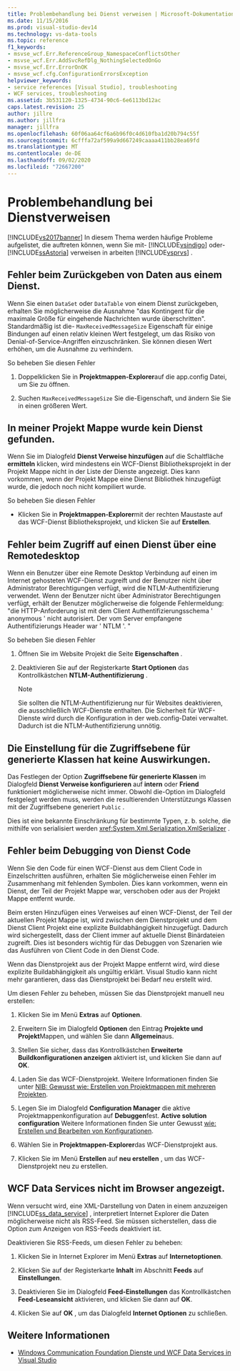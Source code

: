 ```yaml
---
title: Problembehandlung bei Dienst verweisen | Microsoft-Dokumentation
ms.date: 11/15/2016
ms.prod: visual-studio-dev14
ms.technology: vs-data-tools
ms.topic: reference
f1_keywords:
- msvse_wcf.Err.ReferenceGroup_NamespaceConflictsOther
- msvse_wcf.Err.AddSvcRefDlg_NothingSelectedOnGo
- msvse_wcf.Err.ErrorOnOK
- msvse_wcf.cfg.ConfigurationErrorsException
helpviewer_keywords:
- service references [Visual Studio], troubleshooting
- WCF services, troubleshooting
ms.assetid: 3b531120-1325-4734-90c6-6e6113bd12ac
caps.latest.revision: 25
author: jillre
ms.author: jillfra
manager: jillfra
ms.openlocfilehash: 60f06aa64cf6a6b96f0c4d610fba1d20b794c55f
ms.sourcegitcommit: 6cfffa72af599a9d667249caaaa411bb28ea69fd
ms.translationtype: MT
ms.contentlocale: de-DE
ms.lasthandoff: 09/02/2020
ms.locfileid: "72667200"
---
```

# <a name="troubleshooting-service-references"></a>Problembehandlung bei Dienstverweisen
[!INCLUDE[vs2017banner](../includes/vs2017banner.md)]
In diesem Thema werden häufige Probleme aufgelistet, die auftreten können, wenn Sie mit- [!INCLUDE[vsindigo](../includes/vsindigo-md.md)] oder- [!INCLUDE[ssAstoria](../includes/ssastoria-md.md)] verweisen in arbeiten [!INCLUDE[vsprvs](../includes/vsprvs-md.md)] .

## <a name="error-returning-data-from-a-service"></a>Fehler beim Zurückgeben von Daten aus einem Dienst.
 Wenn Sie einen `DataSet` oder `DataTable` von einem Dienst zurückgeben, erhalten Sie möglicherweise die Ausnahme "das Kontingent für die maximale Größe für eingehende Nachrichten wurde überschritten". Standardmäßig ist die- `MaxReceivedMessageSize` Eigenschaft für einige Bindungen auf einen relativ kleinen Wert festgelegt, um das Risiko von Denial-of-Service-Angriffen einzuschränken. Sie können diesen Wert erhöhen, um die Ausnahme zu verhindern.

 So beheben Sie diesen Fehler

1. Doppelklicken Sie in **Projektmappen-Explorer**auf die app.config Datei, um Sie zu öffnen.

2. Suchen `MaxReceivedMessageSize` Sie die-Eigenschaft, und ändern Sie Sie in einen größeren Wert.

## <a name="cannot-find-a-service-in-my-solution"></a>In meiner Projekt Mappe wurde kein Dienst gefunden.
 Wenn Sie im Dialogfeld **Dienst Verweise hinzufügen** auf die Schaltfläche **ermitteln** klicken, wird mindestens ein WCF-Dienst Bibliotheksprojekt in der Projekt Mappe nicht in der Liste der Dienste angezeigt. Dies kann vorkommen, wenn der Projekt Mappe eine Dienst Bibliothek hinzugefügt wurde, die jedoch noch nicht kompiliert wurde.

 So beheben Sie diesen Fehler

- Klicken Sie in **Projektmappen-Explorer**mit der rechten Maustaste auf das WCF-Dienst Bibliotheksprojekt, und klicken Sie auf **Erstellen**.

## <a name="error-accessing-a-service-over-a-remote-desktop"></a>Fehler beim Zugriff auf einen Dienst über eine Remotedesktop
 Wenn ein Benutzer über eine Remote Desktop Verbindung auf einen im Internet gehosteten WCF-Dienst zugreift und der Benutzer nicht über Administrator Berechtigungen verfügt, wird die NTLM-Authentifizierung verwendet. Wenn der Benutzer nicht über Administrator Berechtigungen verfügt, erhält der Benutzer möglicherweise die folgende Fehlermeldung: "die HTTP-Anforderung ist mit dem Client Authentifizierungsschema ' anonymous ' nicht autorisiert. Der vom Server empfangene Authentifizierungs Header war ' NTLM '. "

 So beheben Sie diesen Fehler

1. Öffnen Sie im Website Projekt die Seite **Eigenschaften** .

2. Deaktivieren Sie auf der Registerkarte **Start Optionen** das Kontrollkästchen **NTLM-Authentifizierung** .

    > [!NOTE]
    > Sie sollten die NTLM-Authentifizierung nur für Websites deaktivieren, die ausschließlich WCF-Dienste enthalten. Die Sicherheit für WCF-Dienste wird durch die Konfiguration in der web.config-Datei verwaltet. Dadurch ist die NTLM-Authentifizierung unnötig.

## <a name="access-level-for-generated-classes-setting-has-no-effect"></a>Die Einstellung für die Zugriffsebene für generierte Klassen hat keine Auswirkungen.
 Das Festlegen der Option **Zugriffsebene für generierte Klassen** im Dialogfeld **Dienst Verweise konfigurieren** auf **intern** oder **Friend** funktioniert möglicherweise nicht immer. Obwohl die-Option im Dialogfeld festgelegt werden muss, werden die resultierenden Unterstützungs Klassen mit der Zugriffsebene generiert `Public` .

 Dies ist eine bekannte Einschränkung für bestimmte Typen, z. b. solche, die mithilfe von serialisiert werden <xref:System.Xml.Serialization.XmlSerializer> .

## <a name="error-debugging-service-code"></a>Fehler beim Debugging von Dienst Code
 Wenn Sie den Code für einen WCF-Dienst aus dem Client Code in Einzelschritten ausführen, erhalten Sie möglicherweise einen Fehler im Zusammenhang mit fehlenden Symbolen. Dies kann vorkommen, wenn ein Dienst, der Teil der Projekt Mappe war, verschoben oder aus der Projekt Mappe entfernt wurde.

 Beim ersten Hinzufügen eines Verweises auf einen WCF-Dienst, der Teil der aktuellen Projekt Mappe ist, wird zwischen dem Dienstprojekt und dem Dienst Client Projekt eine explizite Buildabhängigkeit hinzugefügt. Dadurch wird sichergestellt, dass der Client immer auf aktuelle Dienst Binärdateien zugreift. Dies ist besonders wichtig für das Debuggen von Szenarien wie das Ausführen von Client Code in den Dienst Code.

 Wenn das Dienstprojekt aus der Projekt Mappe entfernt wird, wird diese explizite Buildabhängigkeit als ungültig erklärt. Visual Studio kann nicht mehr garantieren, dass das Dienstprojekt bei Bedarf neu erstellt wird.

 Um diesen Fehler zu beheben, müssen Sie das Dienstprojekt manuell neu erstellen:

1. Klicken Sie im Menü **Extras** auf **Optionen**.

2. Erweitern Sie im Dialogfeld **Optionen** den Eintrag **Projekte und Projekt**Mappen, und wählen Sie dann **Allgemein**aus.

3. Stellen Sie sicher, dass das Kontrollkästchen **Erweiterte Buildkonfigurationen anzeigen** aktiviert ist, und klicken Sie dann auf **OK**.

4. Laden Sie das WCF-Dienstprojekt. Weitere Informationen finden Sie unter [NIB: Gewusst wie: Erstellen von Projektmappen mit mehreren Projekten](https://msdn.microsoft.com/02ecd6dd-0114-46fe-b335-ba9c5e3020d6).

5. Legen Sie im Dialogfeld **Configuration Manager** die aktive Projektmappenkonfiguration auf **Debuggen**fest. **Active solution configuration** Weitere Informationen finden Sie unter Gewusst [wie: Erstellen und Bearbeiten von Konfigurationen](../ide/how-to-create-and-edit-configurations.md).

6. Wählen Sie in **Projektmappen-Explorer**das WCF-Dienstprojekt aus.

7. Klicken Sie im Menü **Erstellen** auf **neu erstellen** , um das WCF-Dienstprojekt neu zu erstellen.

## <a name="wcf-data-services-do-not-display-in-the-browser"></a>WCF Data Services nicht im Browser angezeigt.
 Wenn versucht wird, eine XML-Darstellung von Daten in einem anzuzeigen [!INCLUDE[ss_data_service](../includes/ss-data-service-md.md)] , interpretiert Internet Explorer die Daten möglicherweise nicht als RSS-Feed. Sie müssen sicherstellen, dass die Option zum Anzeigen von RSS-Feeds deaktiviert ist.

 Deaktivieren Sie RSS-Feeds, um diesen Fehler zu beheben:

1. Klicken Sie in Internet Explorer im Menü **Extras** auf **Internetoptionen**.

2. Klicken Sie auf der Registerkarte **Inhalt** im Abschnitt **Feeds** auf **Einstellungen**.

3. Deaktivieren Sie im Dialogfeld **Feed-Einstellungen** das Kontrollkästchen **Feed-Leseansicht** aktivieren, und klicken Sie dann auf **OK**.

4. Klicken Sie auf **OK** , um das Dialogfeld **Internet Optionen** zu schließen.

## <a name="see-also"></a>Weitere Informationen

- [Windows Communication Foundation Dienste und WCF Data Services in Visual Studio](../data-tools/windows-communication-foundation-services-and-wcf-data-services-in-visual-studio.md)